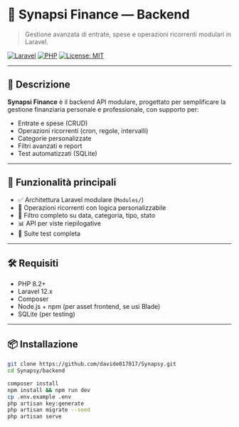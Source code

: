 # 💼 Synapsi Finance — Backend

> Gestione avanzata di entrate, spese e operazioni ricorrenti modulari in Laravel.

[![Laravel](https://img.shields.io/badge/Laravel-12.x-red?style=flat-square&logo=laravel)](https://laravel.com/)
[![PHP](https://img.shields.io/badge/PHP-8.4-blue?style=flat-square&logo=php)](https://www.php.net/)
[![License: MIT](https://img.shields.io/badge/license-MIT-green?style=flat-square)](LICENSE)

---

## 📖 Descrizione

**Synapsi Finance** è il backend API modulare, progettato per semplificare la gestione finanziaria personale e professionale, con supporto per:

-   Entrate e spese (CRUD)
-   Operazioni ricorrenti (cron, regole, intervalli)
-   Categorie personalizzate
-   Filtri avanzati e report
-   Test automatizzati (SQLite)

---

## 🚀 Funzionalità principali

-   ✅ Architettura Laravel modulare (`Modules/`)
-   🔁 Operazioni ricorrenti con logica personalizzabile
-   🔎 Filtro completo su data, categoria, tipo, stato
-   📊 API per viste riepilogative
-   🧪 Suite test completa

---

## 🛠️ Requisiti

-   PHP 8.2+
-   Laravel 12.x
-   Composer
-   Node.js + npm (per asset frontend, se usi Blade)
-   SQLite (per testing)

---

## 📦 Installazione

```bash
git clone https://github.com/davide017017/Synapsy.git
cd Synapsy/backend

composer install
npm install && npm run dev
cp .env.example .env
php artisan key:generate
php artisan migrate --seed
php artisan serve
```
